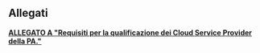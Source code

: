 ## Allegati

[**ALLEGATO A "Requisiti per la qualificazione dei Cloud Service Provider della PA."**](../allegato_a_qualificazione_CSP_v1.2.html)

